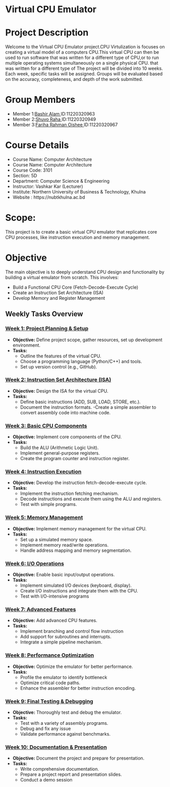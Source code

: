 <h1>Virtual CPU Emulator</h1>

<h1>Project Description</h1>
<p>Welcome to the Virtual CPU Emulator project.CPU Virtulization is focuses on creating a virtual model of a computers CPU.This virtual CPU can then be used to run software that was written for a different type of CPU,or to run multiple operating systems simultaneously on a single physical CPU. that was written for a different type of The project will be divided into 10 weeks. Each week, specific tasks will be
    assigned. Groups will be evaluated based on the accuracy, completeness, and depth
    of the work submitted.</p>

<h1>Group Members</h1>
    <ul>
       <li>Member 1:<a  href="mailto:bashircse.nubtk@gmail.com">Bashir Alam  </a>ID:11220320963</li>
       <li>Member 2:<a  href="mailto:ratulraha.04@gmail.com">Shuvo Raha </a>ID:11220320949</li>
       <li>Member 3:<a  href="mailto:oisheerahman167@gmail.com">Fariha Rahman Oishee </a>ID:11220320967</li>
    </ul>
<h1>Course Details</h1>
<ul>
    <li>Course Name: Computer Architecture</li>
     <li>Course Name: Computer Architecture
       <li>Course Code: 3101</li> 
        <li>Section: 5D</li>
         <li>Department: Computer Science & Engineering</li>
           <li>Instructor: Vashkar Kar (Lecturer)</li>
            <li>Institute: Northern University of Business & Technology, Khulna</li>
             <li>Website : https://nubtkhulna.ac.bd </li>
</ul>

<h1>Scope: </h1>
<p>This project is to create a basic virtual CPU emulator that replicates core CPU processes, like instruction execution and memory management.</p>

<h1>Objective</h1>
<p>The main objective is to deeply understand CPU design and functionality by building a virtual emulator from scratch. This involves:</p>

<ul>
    <li>Build a Functional CPU Core (Fetch-Decode-Execute Cycle)</li>
    <li>Create an Instruction Set Architecture (ISA)</li>
    <li>Develop Memory and Register Management</li>
</ul>

## Weekly Tasks Overview 

### [Week 1: Project Planning & Setup](https://github.com/bashirnubtk/Virtual-CPU-Emulator/tree/main/Week%201)
- **Objective:** Define project scope, gather resources, set up development environment.
- **Tasks:**
  - Outline the features of the virtual CPU.
  - Choose a programming language (Python/C++) and tools.
  - Set up version control (e.g., GitHub).

### [Week 2: Instruction Set Architecture (ISA)](https://github.com/bashirnubtk/Virtual-CPU-Emulator/tree/main/week%202)
- **Objective:** Design the ISA for the virtual CPU.
- **Tasks:**
  - Define basic instructions (ADD, SUB, LOAD, STORE, etc.).
  - Document the instruction formats.
  -Create a simple assembler to convert assembly code into machine code.

### [Week 3: Basic CPU Components](https://github.com/bashirnubtk/Virtual-CPU-Emulator/tree/main/week%203)
- **Objective:**  Implement core components of the CPU.
- **Tasks:**
   - Build the ALU (Arithmetic Logic Unit).
   - Implement general-purpose registers.
   - Create the program counter and instruction register.
     
### [Week 4: Instruction Execution](https://github.com/bashirnubtk/Virtual-CPU-Emulator/tree/main/week%204)
 - **Objective:**  Develop the instruction fetch-decode-execute cycle.
 - **Tasks:**
    - Implement the instruction fetching mechanism.
    - Decode instructions and execute them using the ALU and registers.
    - Test with simple programs.

### [Week 5: Memory Management](https://github.com/bashirnubtk/Virtual-CPU-Emulator/tree/main/week%205)
- **Objective:** Implement memory management for the virtual CPU.
- **Tasks:**
  - Set up a simulated memory space.
  - Implement memory read/write operations.
  - Handle address mapping and memory segmentation.
    
### [Week 6: I/O Operations](https://github.com/bashirnubtk/Virtual-CPU-Emulator/tree/main/week%206)
- **Objective:** Enable basic input/output operations.
- **Tasks:**
   - Implement simulated I/O devices (keyboard, display).
   - Create I/O instructions and integrate them with the CPU.
   - Test with I/O-intensive programs

### [Week 7: Advanced Features](https://github.com/bashirnubtk/Virtual-CPU-Emulator/tree/main/week%207)
- **Objective:** Add advanced CPU features.
- **Tasks:**
  - Implement branching and control flow instruction
  - Add support for subroutines and interrupts.
  - Integrate a simple pipeline mechanism.

### [Week 8: Performance Optimization](https://github.com/bashirnubtk/Virtual-CPU-Emulator/tree/main/week%208)
- **Objective:** Optimize the emulator for better performance.
- **Tasks:**
   - Profile the emulator to identify bottleneck
   - Optimize critical code paths.
   - Enhance the assembler for better instruction encoding.

### [Week 9: Final Testing & Debugging](https://github.com/bashirnubtk/Virtual-CPU-Emulator/tree/main/week%209)
- **Objective:** Thoroughly test and debug the emulator.
- **Tasks:**
  - Test with a variety of assembly programs.
  - Debug and fix any issue
  - Validate performance against benchmarks.

### [Week 10: Documentation & Presentation]()
- **Objective:** Document the project and prepare for presentation.
- **Tasks:**
   - Write comprehensive documentation.
   - Prepare a project report and presentation slides.
   - Conduct a demo session

